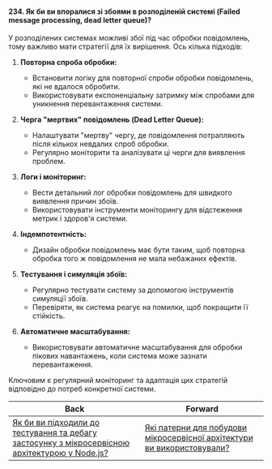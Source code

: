 #### 234. Як би ви впоралися зі збоями в розподіленій системі (Failed message processing, dead letter queue)?

У розподілених системах можливі збої під час обробки повідомлень, тому важливо мати стратегії для їх вирішення. Ось кілька підходів:

1. **Повторна спроба обробки:**
   - Встановити логіку для повторної спроби обробки повідомлень, які не вдалося обробити.
   - Використовувати експоненціальну затримку між спробами для уникнення перевантаження системи.

2. **Черга "мертвих" повідомлень (Dead Letter Queue):**
   - Налаштувати "мертву" чергу, де повідомлення потрапляють після кількох невдалих спроб обробки.
   - Регулярно моніторити та аналізувати ці черги для виявлення проблем.

3. **Логи і моніторинг:**
   - Вести детальний лог обробки повідомлень для швидкого виявлення причин збоїв.
   - Використовувати інструменти моніторингу для відстеження метрик і здоров'я системи.

4. **Індемпотентність:**
   - Дизайн обробки повідомлень має бути таким, щоб повторна обробка того ж повідомлення не мала небажаних ефектів.

5. **Тестування і симуляція збоїв:**
   - Регулярно тестувати систему за допомогою інструментів симуляції збоїв.
   - Перевіряти, як система реагує на помилки, щоб покращити її стійкість.

6. **Автоматичне масштабування:**
   - Використовувати автоматичне масштабування для обробки пікових навантажень, коли система може зазнати перевантаження.

Ключовим є регулярний моніторинг та адаптація цих стратегій відповідно до потреб конкретної системи.

| Back | Forward |
|---|---|
| [Як би ви підходили до тестування та дебагу застосунку з мікросервісною архітектурою у Node.js?](/ua/senior/microservices/what-would-you-approach-testing-and-debugging-an-application-with-a-microservices-architecture-in-nodejs.md)  | [Які патерни для побудови мікросервісної архітектури ви використовували?](/ua/senior/microservices/what-microservice-architecture-patterns-did-you-use.md) |